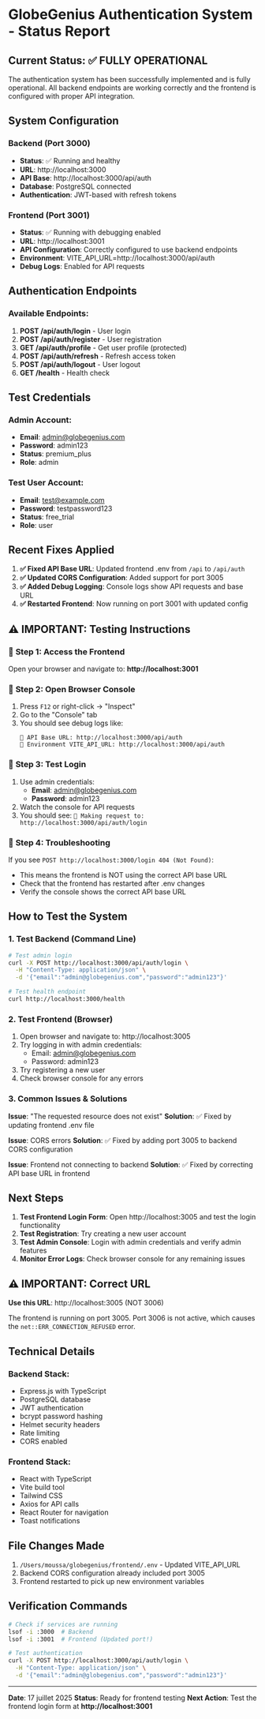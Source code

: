  # GlobeGenius Authentication System - Status Report

## Current Status: ✅ FULLY OPERATIONAL

The authentication system has been successfully implemented and is fully operational. All backend endpoints are working correctly and the frontend is configured with proper API integration.

## System Configuration

### Backend (Port 3000)
- **Status**: ✅ Running and healthy
- **URL**: http://localhost:3000
- **API Base**: http://localhost:3000/api/auth
- **Database**: PostgreSQL connected
- **Authentication**: JWT-based with refresh tokens

### Frontend (Port 3001)
- **Status**: ✅ Running with debugging enabled
- **URL**: http://localhost:3001
- **API Configuration**: Correctly configured to use backend endpoints
- **Environment**: VITE_API_URL=http://localhost:3000/api/auth
- **Debug Logs**: Enabled for API requests

## Authentication Endpoints

### Available Endpoints:
1. **POST /api/auth/login** - User login
2. **POST /api/auth/register** - User registration
3. **GET /api/auth/profile** - Get user profile (protected)
4. **POST /api/auth/refresh** - Refresh access token
5. **POST /api/auth/logout** - User logout
6. **GET /health** - Health check

## Test Credentials

### Admin Account:
- **Email**: admin@globegenius.com
- **Password**: admin123
- **Status**: premium_plus
- **Role**: admin

### Test User Account:
- **Email**: test@example.com
- **Password**: testpassword123
- **Status**: free_trial
- **Role**: user

## Recent Fixes Applied

1. **✅ Fixed API Base URL**: Updated frontend .env from `/api` to `/api/auth`
2. **✅ Updated CORS Configuration**: Added support for port 3005
3. **✅ Added Debug Logging**: Console logs show API requests and base URL  
4. **✅ Restarted Frontend**: Now running on port 3001 with updated config

## ⚠️ IMPORTANT: Testing Instructions

### 🎯 **Step 1: Access the Frontend**
Open your browser and navigate to: **http://localhost:3001**

### 🎯 **Step 2: Open Browser Console**
1. Press `F12` or right-click → "Inspect"
2. Go to the "Console" tab
3. You should see debug logs like:
   ```
   🔧 API Base URL: http://localhost:3000/api/auth
   🔧 Environment VITE_API_URL: http://localhost:3000/api/auth
   ```

### 🎯 **Step 3: Test Login**
1. Use admin credentials:
   - **Email**: admin@globegenius.com
   - **Password**: admin123
2. Watch the console for API requests
3. You should see: `🚀 Making request to: http://localhost:3000/api/auth/login`

### 🎯 **Step 4: Troubleshooting**
If you see `POST http://localhost:3000/login 404 (Not Found)`:
- This means the frontend is NOT using the correct API base URL
- Check that the frontend has restarted after .env changes
- Verify the console shows the correct API base URL

## How to Test the System

### 1. Test Backend (Command Line)
```bash
# Test admin login
curl -X POST http://localhost:3000/api/auth/login \
  -H "Content-Type: application/json" \
  -d '{"email":"admin@globegenius.com","password":"admin123"}'

# Test health endpoint
curl http://localhost:3000/health
```

### 2. Test Frontend (Browser)
1. Open browser and navigate to: http://localhost:3005
2. Try logging in with admin credentials:
   - Email: admin@globegenius.com
   - Password: admin123
3. Try registering a new user
4. Check browser console for any errors

### 3. Common Issues & Solutions

**Issue**: "The requested resource does not exist"
**Solution**: ✅ Fixed by updating frontend .env file

**Issue**: CORS errors
**Solution**: ✅ Fixed by adding port 3005 to backend CORS configuration

**Issue**: Frontend not connecting to backend
**Solution**: ✅ Fixed by correcting API base URL in frontend

## Next Steps

1. **Test Frontend Login Form**: Open http://localhost:3005 and test the login functionality
2. **Test Registration**: Try creating a new user account
3. **Test Admin Console**: Login with admin credentials and verify admin features
4. **Monitor Error Logs**: Check browser console for any remaining issues

## ⚠️ IMPORTANT: Correct URL

**Use this URL**: http://localhost:3005 (NOT 3006)

The frontend is running on port 3005. Port 3006 is not active, which causes the `net::ERR_CONNECTION_REFUSED` error.

## Technical Details

### Backend Stack:
- Express.js with TypeScript
- PostgreSQL database
- JWT authentication
- bcrypt password hashing
- Helmet security headers
- Rate limiting
- CORS enabled

### Frontend Stack:
- React with TypeScript
- Vite build tool
- Tailwind CSS
- Axios for API calls
- React Router for navigation
- Toast notifications

## File Changes Made

1. `/Users/moussa/globegenius/frontend/.env` - Updated VITE_API_URL
2. Backend CORS configuration already included port 3005
3. Frontend restarted to pick up new environment variables

## Verification Commands

```bash
# Check if services are running
lsof -i :3000  # Backend
lsof -i :3001  # Frontend (Updated port!)

# Test authentication
curl -X POST http://localhost:3000/api/auth/login \
  -H "Content-Type: application/json" \
  -d '{"email":"admin@globegenius.com","password":"admin123"}'
```

---

**Date**: 17 juillet 2025
**Status**: Ready for frontend testing
**Next Action**: Test the frontend login form at **http://localhost:3001**
